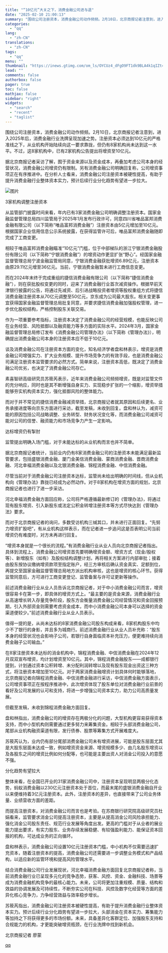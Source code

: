 ```yaml
---
title: "“10亿元”大关之下，消费金融公司进与退"
date: "2025-02-10 21:00:13"
summary: "围绕公司注册资本，消费金融公司动作频频。2月10日，北京商报记者注意到，进入2025年后，消费金融行..."
categories:
  - "qq"
lang:
  - "zh-CN"
translations:
  - "zh-CN"
tags:
  - "qq"
menu: ""
thumbnail: "https://inews.gtimg.com/om_ls/OYCUz4_dFgO9FT1dk9BLA4k1qIZt4UvablMl7jLzL_8hMAA_640360/0"
lead: ""
comments: false
authorbox: false
pager: true
toc: false
mathjax: false
sidebar: "right"
widgets:
  - "search"
  - "recent"
  - "taglist"
---
```


围绕公司注册资本，消费金融公司动作频频。2月10日，北京商报记者注意到，进入2025年后，消费金融行业洗牌呈现加速之势。注册资本必须达到10亿元的严格准线之下，从业机构开始陆续向这一要求靠拢，但仍有8家机构尚未达到这一水平。不过，这8家机构中，已有2家机构公告提出将增资至10亿元。

据北京商报记者采访了解，囿于资金来源以及资金成本，再叠加考虑公司本身的经营状况，消费金融公司增资仍有限制。另有消费金融公司明确回复称，公司增资事项正在有序推进中。在分析人士看来，消费金融公司注册资本被硬性提高，有助于提升消费金融行业整体资本实力，预计后续行业分化趋势有望进一步拉大。

![图片](https://inews.gtimg.com/om_bt/Ozg7f-FY0Mba9N488X0OdSRIHRqUWt8yxta_GZb-TVnbMAA/641)

3家机构调整注册资本

从监管部门披露时间来看，年内已有3家消费金融公司明确调整注册资本。国家金融监督管理总局四川监管局于2025年1月发布行政许可，同意四川省唯品富邦消费金融有限公司（以下简称“唯品富邦消费金融”）注册资本由5亿元增加至10亿元。根据国家企业信用信息公示系统披露，在获得监管许可后，唯品富邦消费金融随即完成了工商变更。

相较于唯品富邦消费金融瞄准“10亿元”门槛，位于中部梯队的浙江宁银消费金融股份有限公司（以下简称“宁银消费金融”）的增资动作更显扩张“野心”。经国家金融监督管理总局宁波金融监管局同意，宁银消费金融获批增资6.89亿元，注册资本由原29.11亿元增至36亿元。当前，宁银消费金融暂未进行工商信息变更。

而在2024年末终于完成重组的捷信消费金融有限公司（以下简称“捷信消费金融”），则在获批股权变更的同时，迎来了消费金融行业首次减资操作。根据早前天津银行披露的公告，将通过先减资、后引进战略投资者增资等股权重组方式将捷信消费金融注册资本从70亿元调整至50亿元，京东成为公司最大股东。相关变更事宜获得国家金融监督管理总局批复同意，并要求捷信消费金融加强股权管理，进一步优化股权结构，严格控制股东关联交易。

作为一项重要参考指标，注册资本决定了消费金融公司的经营规模，也能反映公司在业务经营、风险抵御以及融资能力等多方面的实际水平。2024年3月，国家金融监督管理总局修订发布《消费金融公司管理办法》（以下简称《管理办法》），明确提出消费金融公司本身的注册资本应不低于10亿元。

谈及消费金融公司在注册资本方面的变化，知名经济学者盘和林表示，增资是消费金融公司增强实力、扩大业务规模、提升市场竞争力的有效手段，也是消费金融公司满足注册资本监管要求的必然方式。简单来说，注册资本高低，既决定了消费金融公司优劣，也决定了消费金融公司存亡。

素喜智研高级研究员苏筱芮表示，近年来消费金融公司频频增资，既是对监管文件的充分响应，同时也是其不断增强自身实力、实现稳步扩张的一个缩影，增资举措能够夯实机构资本实力，强化抵御风险的整体能力。

而对于并不常见的捷信消费金融减资举措，北京商报记者就其原因和后续更名、业务承接进度等向京东方面进行采访，截至发稿，未收到回复。盘和林认为，减资可能的原因包括公司战略调整、业务转型、财务状况变化等，而消费金融公司减资可能对公司的信誉、融资能力和市场竞争力产生一定影响。

达标增资仍有掣肘

监管提出明确入场门槛，对于未能达标的从业机构而言也并不简单。

据北京商报记者统计，当前业内仍有8家消费金融公司的注册资本未能满足最新监管要求，包括盛银消费金融、厦门金美信消费金融、蒙商消费金融、晋商消费金融、河北幸福消费金融以及北银消费金融、锦程消费金融、中信消费金融。

尽管当前对于消费金融公司注册资本达标，监管尚未给出明确的时间线，但从业机构向《管理办法》靠拢已经成为必然动作。对于8家机构在增资方面的规划，北京商报记者也进行了进一步采访。

河北幸福消费金融方面回应称，公司将严格遵循最新修订的《管理办法》，将通过现有股东增资、引入新股东或法定公积金转增注册资本等方式尽快达到《管理办法》要求。

而对于北京商报记者的询问，多数受访机构三缄其口，并未进行正面回复。“先努力增资扩股吧”，有从业机构这样表示，而在记者进一步追问这是否表明公司当前增资仍有难度时，对方未再进行回复。

“增资本身就是一个很长的流程。”有消费金融行业从业人员向北京商报记者指出。具体到流程上，消费金融公司增资首先要明确增资金额、增资方式（现金/股权等）、新增股东（如有）及股权结构调整计划，再将相关方案进行内部审批；接着由股东按协议缴纳增资款项至指定账户，经三方审核后确认资金真实、足额到位，再提交至国家金融监督管理总局地方派出机构审核，这也是增资的核心环节。获得监管同意后，方可进行工商变更登记、监管备案与许可证更新等操作。

前述消费金融行业从业人员告诉北京商报记者，对于中小消费金融公司而言，增资很容易卡在第一步，即具体的增资方式上。“最主要的是资金来源，消费金融行业从高速增长转入存量竞争阶段，股东方会衡量消费金融公司经营情况和资金回报预期，引入外部资金则需要考虑资金成本，而中小消费金融公司本身可以选择的资金渠道便较少。”前述消费金融行业从业人员表示。

值得一提的是，从尚未达标的8家消费金融公司股东构成来看，8家机构股东中均少不了银行的身影，并且多为城商行。前述消费金融行业从业人员补充称：“股东本身的经营状况也会影响子公司，若银行自身面临资本补充压力，便更难持续向消费金融子公司输血。”

在8家注册资本未达标的消金机构中，锦程消费金融、中信消费金融在2024年12月双双宣布增资，均计划增资至10亿元。其中，锦程消费金融股东——成都银行提到，计划通过资本公积转增、未分配利润转增以及现有股东现金出资这三种方式，将注册资本增加至10亿元。对于两家消费金融增资计划具体何时能够落地，北京商报记者向锦程消费金融、中信消费金融进行采访，中信消费金融方面表示，公司增资事项正在按程序推进中，此次增资体现了股东单位对消费金融行业前景的看好及公司发展的认可和支持，将进一步增强公司资本实力，助力公司高质量发展。

但截至发稿，未收到锦程消费金融方面回复。

盘和林指出，消费金融公司的增资存在两极分化的问题，大型机构更容易获得资本支持，而中小型机构则需要通过更多努力来筹集资金。相较于头部消费金融公司，尾部从业机构融资渠道有限，发行债券、股票等筹集方式开展难度大。

苏筱芮认为，业内仍有部分尾部消费金融公司未有增资进展，可能是股东层面尤其是大股东层面未达成一致，例如增资资金来源、增资规模多少、由几名股东增资以及各股东之间的增资比例如何分配等，也可能是主要出资人对消金公司投入的意愿不强。

分化趋势有望拉大

整体来看，在全国已开业的31家消费金融公司中，注册资本呈现明显两极分化态势，蚂蚁消费金融以230亿元注册资本处于首位，而最末尾的盛银消费金融自开业以来便维持着3亿元注册资本。此外，注册资本的差异，也直接带来了公司业务体量、业绩营收方面的差距。

而提高注册资本，对消费金融公司而言也是考验。在苏商银行研究院高级研究员杜娟看来，监管要求消金公司提高注册资本，主要是从提高消金公司风险承担能力、强化消金公司股东责任、规范行业发展等角度出发。更高的门槛对于从业者的展业能力提出要求，有实力股东、业务存续发展稳健、有较强盈利能力、能保证资本回报的机构，可达成业务的正向循环。

盘和林表示，消费金融公司设置10亿元注册资本门槛，中小机构不仅需要迅速扩充资本，随着注册资本的提高，消费金融公司还需要进一步调整业务模式和产品结构，以适应新的监管环境和提高风险管理水平。

结合消费金融公司行业发展现状，河北幸福消费金融方面回复北京商报记者称，当前消费金融行业已呈现多元化的竞争态势，获客、风控、资金、金融科技、场景等成为消费金融机构竞争的最核心能力。未来，公司将更加注重规模、质量、结构和效益的协调发展及可持续性，不断夯实公司在科技、风控及数字化经营等方面的差异化核心竞争力，力争经营效益与效率稳步增长。

苏筱芮指出，消费金融公司注册资本被硬性提高，有助于提升消费金融行业整体资本实力。预计后续行业分化趋势有望进一步拉大，头部消金在资本实力、筹集能力等加持之下将获得更多的市场份额。未来，具备差异化客群定位、加强股东支持和合规能力的机构，才更能突破增资瓶颈，在行业洗牌中找到新机会。

北京商报记者 廖蒙

[qq](https://new.qq.com/rain/a/20250210A08AEZ00)
